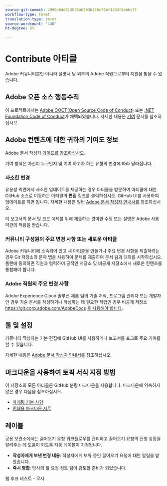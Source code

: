 ```yaml
---
source-git-commit: 4990e04d913b95ab903b358c78bf4263f4eb6a7f
workflow-type: tm+mt
translation-type: tm+mt
source-wordcount: '438'
ht-degree: 6%

---
```

# Contribute 아티클

Adobe 커뮤니티뿐만 아니라 설명서 팀 외부의 Adobe 직원으로부터 지원을 받을 수 있습니다.


## Adobe 오픈 소스 행동수칙

이 프로젝트에서는 [Adobe OOCT(Open Source Code of Conduct)](code-of-conduct.md) 또는 [.NET Foundation Code of Conduct](https://dotnetfoundation.org/code-of-conduct)가 채택되었습니다. 자세한 내용은 [기여](contributing.md) 문서를 참조하십시오.

## Adobe 컨텐츠에 대한 귀하의 기여도 정보

Adobe 문서 작성자 [가이드를 참조하십시오](https://docs.adobe.com/content/help/en/contributor/contributor-guide/introduction.html).

기여 방식은 자신이 누구인지 및 기여 하고자 하는 유형의 변경에 따라 달라집니다.

### 사소한 변경

유용성 측면에서 사소한 업데이트를 제공하는 경우 아티클을 방문하여 아티클에 대한 GitHub 소스로 이동하는 아티클의 **편집** 링크를 클릭하십시오. GitHub UI를 사용하여 업데이트를 하면 됩니다. 자세한 내용은 일반 [Adobe 문서 작성자 안내서를](https://docs.adobe.com/content/help/en/contributor/contributor-guide/introduction.html) 참조하십시오.

이 보고서의 문서 및 코드 예제를 위해 제출하는 경미한 수정 또는 설명은 Adobe 사용 약관의 적용을 받습니다.

### 커뮤니티 구성원의 주요 변경 사항 또는 새로운 아티클

Adobe 커뮤니티에 소속되어 있고 새 아티클을 만들거나 주요 변경 사항을 제출하려는 경우 Git 저장소의 문제 탭을 사용하여 문제를 제출하여 문서 팀과 대화를 시작하십시오. 플랜에 동의하면 직원과 협력하여 공적인 저장소 및 비공개 저장소에서 새로운 컨텐츠를 통합해야 합니다.

<!--
If you submit a pull request with significant changes to documentation and code examples, you'll see a message in the pull request asking you to submit an online contribution license agreement (CLA). We need you to complete the online form before we can review your pull request.
-->

### Adobe 직원의 주요 변경 사항

Adobe Experience Cloud 솔루션 제품 팀의 기술 저작, 프로그램 관리자 또는 개발자인 경우 기술 문서를 작성하거나 작성하는 데 필요한 작업인 경우 비공개 저장소 https://git.corp.adobe.com/AdobeDocs [을 사용해야 합니다](https://git.corp.adobe.com/AdobeDocs). <!--Employees from other parts of the Adobe world should use the public repo for minor updates.-->

## 툴 및 설정

커뮤니티 작성자는 기본 편집에 GitHub UI를 사용하거나 보고서를 포크로 주요 기여를 할 수 있습니다.

자세한 내용은 [Adobe 문서 작성자 안내서를](https://docs.adobe.com/content/help/en/contributor/contributor-guide/introduction.html) 참조하십시오.

## 마크다운을 사용하여 토픽 서식 지정 방법

이 저장소의 모든 아티클은 GitHub 분량 마크다운을 사용합니다. 마크다운에 익숙하지 않은 경우 다음을 참조하십시오.

* [마케팅 기본 사항](https://help.github.com/articles/markdown-basics/)
* [인쇄용 마크다운 시트](https://guides.github.com/pdfs/markdown-cheatsheet-online.pdf)

## 레이블

공용 보관소에서는 끌어오기 요청 워크플로우를 관리하고 끌어오기 요청의 진행 상황을 알려주는 데 도움이 되도록 자동 레이블이 지정됩니다.

* **작성자에게 보낸 변경 내용**: 작성자에게 보류 중인 끌어오기 요청에 대한 알림을 받았습니다.
* **즉시 병합**: 당사의 풀 요청 검토 팀이 검토할 준비가 되었습니다.

웹 후크 테스트 - 무시
